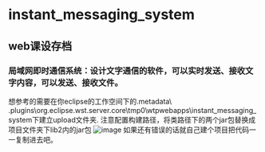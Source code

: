 # instant_messaging_system
## web课设存档
### 局域网即时通信系统：设计文字通信的软件，可以实时发送、接收文字内容，可以发送、接收文件。
想参考的需要在你eclipse的工作空间下的\.metadata\ .plugins\org.eclipse.wst.server.core\tmp0\wtpwebapps\instant_messaging_system下建立upload文件夹.
注意配置构建路径，将类路径下的两个jar包替换成项目文件夹下lib2内的jar包
![image](https://github.com/Nuist666/instant_messaging_system/assets/104258411/b0425ff9-cd5a-4a36-b2a9-80c8b699f9c6)
如果还有错误的话就自己建个项目把代码一一复制进去吧。
